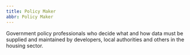```yaml
---
title: Policy Maker
abbr: Policy Maker
---
```


Government policy professionals who decide what and how data must be supplied and maintained by developers, local authorities and others in the housing sector.
